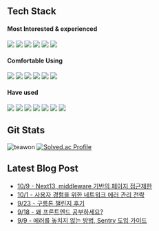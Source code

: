 
## Tech Stack


 #### Most Interested & experienced
 <p align="left">
<img src="https://img.shields.io/badge/react-61DAFB.svg?style=for-the-badge&logo=react&logoColor=white" />
<img src="https://img.shields.io/badge/mobx-FF7102.svg?style=for-the-badge&logo=mobx&logoColor=white" />
<img src="https://img.shields.io/badge/recoil-3578E5.svg?style=for-the-badge&logo=recoil&logoColor=white" />

<img src="https://img.shields.io/badge/reactQuery-FF4154.svg?style=for-the-badge&logo=react-query&logoColor=white" />
<img src="https://img.shields.io/badge/typescript-3178C6.svg?style=for-the-badge&logo=typescript&logoColor=white" />
<img src="https://img.shields.io/badge/javascript-F7DF1E.svg?style=for-the-badge&logo=javascript&logoColor=white" />
</p>
 
 #### Comfortable Using
 <p align="left">
 <img src ="https://img.shields.io/badge/Next-000000.svg?&style=for-the-badge&logo=Next.js&logoColor=white"/>
 <img src="https://img.shields.io/badge/redux-764ABC.svg?style=for-the-badge&logo=redux&logoColor=white" />
 <img src ="https://img.shields.io/badge/Jest-C21325.svg?&style=for-the-badge&logo=Jest&logoColor=white"/>
<img src="https://img.shields.io/badge/Github Action-2088FF.svg?style=for-the-badge&logo=github-actions&logoColor=white" />
 <img src="https://img.shields.io/badge/docker-2496ED.svg?style=for-the-badge&logo=docker&logoColor=white" />
 <img src="https://img.shields.io/badge/sentry-362D59.svg?style=for-the-badge&logo=sentry&logoColor=white" />


</p>

#### Have used 
 <p align="left">
<img src="https://img.shields.io/badge/Spring_Boot-F2F4F9?style=for-the-badge&logo=spring-boot" />
<img src="https://img.shields.io/badge/Django-%2320232a.svg?style=for-the-badge&logo=Django&logoColor=%2361DAFB" />
<img src="https://img.shields.io/badge/Kotlin-0088CC.svg?style=for-the-badge&logo=Kotlin&logoColor=%#7F52FF" />
<img src="https://img.shields.io/badge/nginx-009639.svg?style=for-the-badge&logo=Nginx&logoColor=white" />
<img src="https://img.shields.io/badge/AWS-%23FF9900.svg?style=for-the-badge&logo=amazon-aws&logoColor=white"  />
<img src="https://img.shields.io/badge/Google Cloud-%234285F4.svg?style=for-the-badge&logo=google-cloud&logoColor=white  " />
<img src="https://img.shields.io/badge/Google Analytics-E37400.svg?style=for-the-badge&logo=google-analytics&logoColor=white" />
 </p>

## Git Stats
![teawon](https://github-readme-stats.vercel.app/api?username=teawon&show_icons=true)
[![Solved.ac Profile](http://mazassumnida.wtf/api/v2/generate_badge?boj=hiyou882)](https://solved.ac/hiyou882/)

## Latest Blog Post
 - [10/9 - Next13, middleware 기반의 페이지 접근제한](https://teawon.github.io/next/auth-router-handle/)
 - [10/1 - 사용자 경험을 위한 네트워크 에러 관리 전략](https://teawon.github.io/react/offline-process/)
 - [9/23 - 구름톤 챌린지 후기](https://teawon.github.io/event/goorm/9oormthon-challenge/)
 - [9/18 - 왜 프론트엔드 공부하세요?](https://teawon.github.io/book/IamNaverFront/)
 - [9/9 - 에러를 놓치지 않는 방법, Sentry 도입 가이드](https://teawon.github.io/react/Sentry/)
